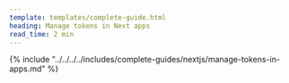 ```yaml
---
template: templates/complete-guide.html
heading: Manage tokens in Next apps 
read_time: 2 min
---
```


{% include "../../../../includes/complete-guides/nextjs/manage-tokens-in-apps.md" %}
